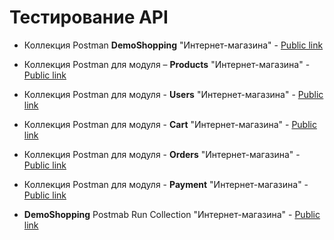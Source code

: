 # Тестирование API
- Коллекция Postman **DemoShopping** "Интернет-магазина" - [Public link](https://www.postman.com/orbital-module-explorer-5398637/workspace/api-testing-rusau/collection/38565621-7075209b-be66-48c3-a0da-1ccc1608575e?action=share&creator=38565621&active-environment=38565621-e03a3b86-1747-48ac-9e8c-d4c21d347919)
- Коллекция Postman для модуля – **Products** "Интернет-магазина" - [Public link](https://www.postman.com/orbital-module-explorer-5398637/workspace/api-testing-rusau/folder/38565621-c03f7f22-2f5c-41a1-baca-4ff371d67143?action=share&creator=38565621&ctx=documentation&active-environment=38565621-e03a3b86-1747-48ac-9e8c-d4c21d347919)
- Коллекция Postman для модуля - **Users** "Интернет-магазина" - [Public link](https://www.postman.com/orbital-module-explorer-5398637/workspace/api-testing-rusau/folder/38565621-855c7ae6-e889-4cec-ac1f-095b5e723483?action=share&creator=38565621&ctx=documentation&active-environment=38565621-e03a3b86-1747-48ac-9e8c-d4c21d347919)
- Коллекция Postman для модуля - **Cart** "Интернет-магазина" - [Public link](https://www.postman.com/orbital-module-explorer-5398637/workspace/api-testing-rusau/folder/38565621-fab03c53-6990-40d7-97e1-0c119b2491c9?action=share&creator=38565621&ctx=documentation&active-environment=38565621-e03a3b86-1747-48ac-9e8c-d4c21d347919)
- Коллекция Postman для модуля - **Orders**  "Интернет-магазина" - [Public link](https://www.postman.com/orbital-module-explorer-5398637/workspace/api-testing-rusau/folder/38565621-098a378d-1e19-4845-923a-93ddf9db440c?action=share&creator=38565621&ctx=documentation&active-environment=38565621-e03a3b86-1747-48ac-9e8c-d4c21d347919)
- Коллекция Postman для модуля - **Payment**  "Интернет-магазина" - [Public link](https://www.postman.com/orbital-module-explorer-5398637/workspace/api-testing-rusau/folder/38565621-03a6d57f-a4f6-4bfc-9e2c-465edd5e4da9?action=share&creator=38565621&ctx=documentation&active-environment=38565621-e03a3b86-1747-48ac-9e8c-d4c21d347919)

- **DemoShopping** Postmab Run Collection "Интернет-магазина" - [Public link](https://github.com/Morrhat/api/blob/main/DemoShopping.postman_test_run.json)
